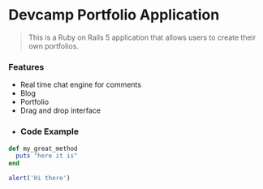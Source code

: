 # Devcamp Portfolio Application
> This is a Ruby on Rails 5 application that allows users to create their own portfolios.
### Features

- Real time chat engine for comments
- Blog
- Portfolio
- Drag and drop interface
- ### Code Example

```ruby
def my_great_method
  puts "here it is"
end
```
```javascript
alert('Hi there')
```